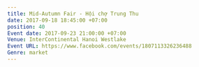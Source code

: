 ```yaml
---
title: Mid-Autumn Fair - Hội chợ Trung Thu
date: 2017-09-18 18:45:00 +07:00
position: 40
Event date: 2017-09-23 21:00:00 +07:00
Venue: InterContinental Hanoi Westlake
Event URL: https://www.facebook.com/events/1807113326236488
Genre: market
---
```


